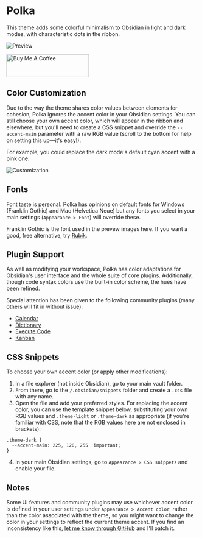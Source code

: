 # Polka

This theme adds some colorful minimalism to Obsidian in light and dark modes, with characteristic dots in the ribbon.

![Preview](polka_full_size.png)

<a href="https://www.buymeacoffee.com/callumhackett" target="_blank"><img src="https://cdn.buymeacoffee.com/buttons/v2/default-yellow.png" alt="Buy Me A Coffee" style="height: 60px !important;width: 217px !important;" ></a>

## Color Customization

Due to the way the theme shares color values between elements for cohesion, Polka ignores the accent color in your Obsidian settings. You can still choose your own accent color, which will appear in the ribbon and elsewhere, but you'll need to create a CSS snippet and override the `--accent-main` parameter with a raw RGB value (scroll to the bottom for help on setting this up—it's easy!).

For example, you could replace the dark mode's default cyan accent with a pink one:

![Customization](color_customization.png)

## Fonts

Font taste is personal. Polka has opinions on default fonts for Windows (Franklin Gothic) and Mac (Helvetica Neue) but any fonts you select in your main settings (`Appearance > Font`) will override these.

Franklin Gothic is the font used in the prevew images here. If you want a good, free alternative, try [Rubik](https://fonts.google.com/specimen/Rubik).

## Plugin Support

As well as modifying your workspace, Polka has color adaptations for Obsidian's user interface and the whole suite of core plugins. Additionally, though code syntax colors use the built-in color scheme, the hues have been refined.

Special attention has been given to the following community plugins (many others will fit in without issue):

- [Calendar](https://github.com/liamcain/obsidian-calendar-plugin)
- [Dictionary](https://github.com/phibr0/obsidian-dictionary)
- [Execute Code](https://github.com/twibiral/obsidian-execute-code)
- [Kanban](https://github.com/mgmeyers/obsidian-kanban)

## CSS Snippets

To choose your own accent color (or apply other modifications):

1. In a file explorer (not inside Obsidian), go to your main vault folder.
2. From there, go to the `/.obsidian/snippets` folder and create a `.css` file with any name.
3. Open the file and add your preferred styles. For replacing the accent color, you can use the template snippet below, substituting your own RGB values and `.theme-light` or `.theme-dark` as appropriate (if you're familiar with CSS, note that the RGB values here are not enclosed in brackets):
```
.theme-dark {
  --accent-main: 225, 120, 255 !important;
}
```
4. In your main Obsidian settings, go to `Appearance > CSS snippets` and enable your file.

## Notes

Some UI features and community plugins may use whichever accent color is defined in your user settings under `Appearance > Accent color`, rather than the color associated with the theme, so you might want to change the color in your settings to reflect the current theme accent. If you find an inconsistency like this, [let me know through GitHub](https://github.com/callumhackett/obsidian_polka_theme) and I'll patch it.
